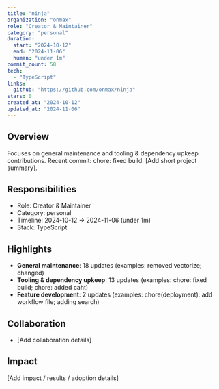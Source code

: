 ```yaml
---
title: "ninja"
organization: "onmax"
role: "Creator & Maintainer"
category: "personal"
duration:
  start: "2024-10-12"
  end: "2024-11-06"
  human: "under 1m"
commit_count: 58
tech:
  - "TypeScript"
links:
  github: "https://github.com/onmax/ninja"
stars: 0
created_at: "2024-10-12"
updated_at: "2024-11-06"
---
```

## Overview
Focuses on general maintenance and tooling & dependency upkeep contributions. Recent commit: chore: fixed build. [Add short project summary].

## Responsibilities
- Role: Creator & Maintainer
- Category: personal
- Timeline: 2024-10-12 -> 2024-11-06 (under 1m)
- Stack: TypeScript

## Highlights
- **General maintenance**: 18 updates (examples: removed vectorize; changed)
- **Tooling & dependency upkeep**: 13 updates (examples: chore: fixed build; chore: added caht)
- **Feature development**: 2 updates (examples: chore(deployment): add workflow file; adding search)

## Collaboration
- [Add collaboration details]

## Impact
[Add impact / results / adoption details]
